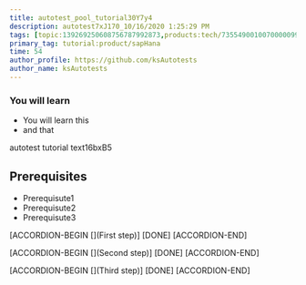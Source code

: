 ```yaml
---
title: autotest_pool_tutorial30Y7y4
description: autotest7xJ170_10/16/2020 1:25:29 PM
tags: [topic:139269250608756787992873,products:tech/73554900100700000996,tutorial:experience/advanced]
primary_tag: tutorial:product/sapHana
time: 54
author_profile: https://github.com/ksAutotests
author_name: ksAutotests
---
```

### You will learn
- You will learn this
- and that

autotest tutorial text16bxB5

## Prerequisites
- Prerequisute1
- Prerequisute2
- Prerequisute3

[ACCORDION-BEGIN [](First step)]
[DONE]
[ACCORDION-END]

[ACCORDION-BEGIN [](Second step)]
[DONE]
[ACCORDION-END]

[ACCORDION-BEGIN [](Third step)]
[DONE]
[ACCORDION-END]

